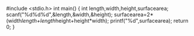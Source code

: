 #include <stdio.h>
int main()
{
int length,width,height,surfacearea;
scanf("%d%d%d",&length,&width,&height);
surfacearea=2*(width*length+length*height+height*width);
printf("%d",surfacearea);
	return 0;
}

